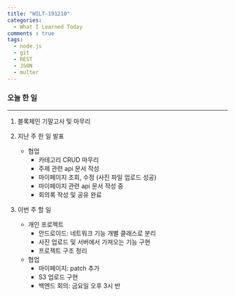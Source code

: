 ```yaml
---
title: "WILT-191210"
categories:
  - What I Learned Today
comments : true
tags:
  - node.js
  - git
  - REST
  - JSON
  - multer
---
```



### 오늘 한 일
----

1. 블록체인 기말고사 및 마무리<br>

2. 지난 주 한 일 발표
    - 협업
        - 카테고리 CRUD 마무리
        - 주제 관련 api 문서 작성
        - 마이페이지 조회, 수정 (사진 파일 업로드 성공)
        - 마이페이지 관련 api 문서 작성 중
        - 회의록 작성 및 공유 완료<br>

3. 이번 주 할 일
    - 개인 프로젝트
        - 안드로이드: 네트워크 기능 개별 클래스로 분리
        - 사진 업로드 및 서버에서 가져오는 기능 구현
        - 프로젝트 구조 정리
    - 협업
        - 마이페이지: patch 추가
        - S3 업로드 구현
        - 백엔드 회의: 금요일 오후 3시 반<br>